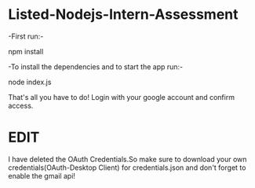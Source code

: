 # Listed-Nodejs-Intern-Assessment

-First run:-

npm install

-To install the dependencies and to start the app run:-

node index.js

That's all you have to do! Login with your google account and confirm access.

# EDIT

I have deleted the OAuth Credentials.So make sure to download your own credentials(OAuth-Desktop Client) for credentials.json and don't forget to enable the gmail api!

